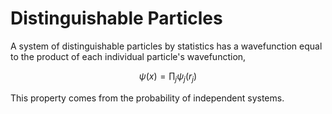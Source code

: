 #  Distinguishable Particles

A system of distinguishable particles by statistics has a wavefunction equal to the product of each individual particle's wavefunction,

$$
\begin{equation}
    \psi(x) = \prod_j{\psi_j(r_j)}
\end{equation}
$$

This property comes from the probability of independent systems.